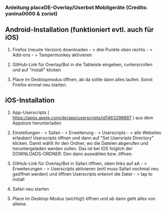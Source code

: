 ### Anleitung placeDE-Overlay/Userbot Mobilgeräte (Credits: yanina0000 & zoriot)

## Android-Installation (funktioniert evtl. auch für iOS)
1. Firefox (neuste Version) downloaden - > drei Punkte oben rechts - > Add-ons - > Tampermonkey aktivieren

2. GitHub-Link für Overlay/Bot in die Tableiste eingeben, runterscrollen und auf "install" klicken

3. Place im Desktopmodus öffnen, ab da sollte dann alles laufen. Sonst Firefox einmal neu starten.

## iOS-Installation
1. App-Userscripts ( https://apps.apple.com/de/app/userscripts/id1463298887 ) aus dem Appstore herunterladen

2. Einstellungen - > Safari - > Erweiterung - > Userscripts - > alle Websites erlauben!
Userscripts öffnen und dann auf "Set Usersripts Directory" klicken. Damit wählt ihr den Ordner, wo die Dateien abgerufen und heruntergeladen werden sollen. Das ist bei IOS folglich der DOWNLOADS-ORDNER. Den dann auswählen bzw. öffnen. 

3. GitHub-Link für Overlay/Bot in Safari öffnen, oben links auf aA - > Erweiterungen - > Userscripts aktivieren (evtl muss Safari nochmal neu geöffnet werden) und öffnen
Userscripts erkennt die Datei - > tap to install

4. Safari neu starten

5. Place im Desktop-Modus (wichtig!) öffnen und ab dann geht alles von alleine.

